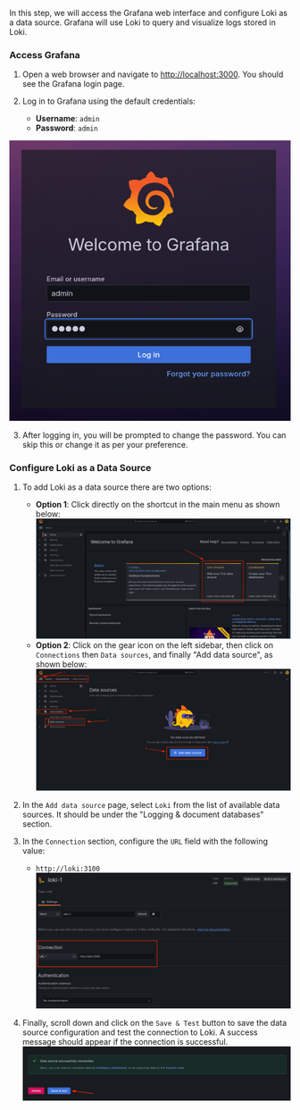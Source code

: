 In this step, we will access the Grafana web interface and configure Loki as a data source. Grafana will use Loki to query and visualize logs stored in Loki.

### Access Grafana

1. Open a web browser and navigate to [http://localhost:3000]({{TRAFFIC_HOST1_3000}}). You should see the Grafana login page.

2. Log in to Grafana using the default credentials:
   - **Username**: `admin`
    - **Password**: `admin`

![](../assets/login.png)

3. After logging in, you will be prompted to change the password. You can skip this or change it as per your preference.

### Configure Loki as a Data Source

1. To add Loki as a data source there are two options:
    - **Option 1**: Click directly on the shortcut in the main menu as shown below:
    ![](../assets/directClick.png)
    - **Option 2**: Click on the gear icon on the left sidebar, then click on `Connections` then `Data sources`, and finally "Add data source", as shown below:
    ![](../assets/data-source-click.png)

2. In the `Add data source` page, select `Loki` from the list of available data sources. It should be under the "Logging & document databases" section.

3. In the `Connection` section, configure the `URL` field with the following value:
   - `http://loki:3100`
   ![](../assets/loki-url.png)

4. Finally, scroll down and click on the `Save & Test` button to save the data source configuration and test the connection to Loki. A success message should appear if the connection is successful.
![](../assets/save-and-test.png)
